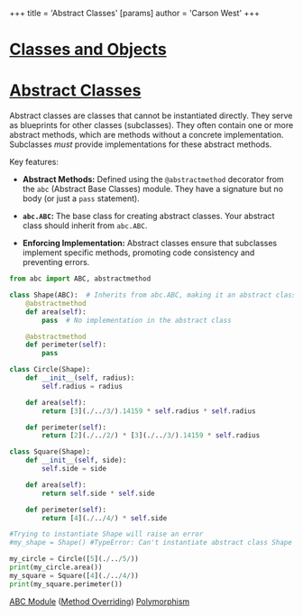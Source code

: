 +++
 title = 'Abstract Classes'
[params]
	author = 'Carson West'
+++
# [Classes and Objects](./../classes-and-objects/)
# [Abstract Classes](./../abstract-classes/) 
Abstract classes are classes that cannot be instantiated directly.  They serve as blueprints for other classes (subclasses).  They often contain one or more abstract methods, which are methods without a concrete implementation. Subclasses *must* provide implementations for these abstract methods.

Key features:

* **Abstract Methods:** Defined using the `@abstractmethod` decorator from the `abc` (Abstract Base Classes) module.  They have a signature but no body (or just a `pass` statement).

* **`abc.ABC`:**  The base class for creating abstract classes.  Your abstract class should inherit from `abc.ABC`.

* **Enforcing Implementation:** Abstract classes ensure that subclasses implement specific methods, promoting code consistency and preventing errors.


```python
from abc import ABC, abstractmethod

class Shape(ABC):  # Inherits from abc.ABC, making it an abstract class
    @abstractmethod
    def area(self):
        pass  # No implementation in the abstract class

    @abstractmethod
    def perimeter(self):
        pass

class Circle(Shape):
    def __init__(self, radius):
        self.radius = radius

    def area(self):
        return [3](./../3/).14159 * self.radius * self.radius

    def perimeter(self):
        return [2](./../2/) * [3](./../3/).14159 * self.radius

class Square(Shape):
    def __init__(self, side):
        self.side = side

    def area(self):
        return self.side * self.side

    def perimeter(self):
        return [4](./../4/) * self.side

#Trying to instantiate Shape will raise an error
#my_shape = Shape() #TypeError: Can't instantiate abstract class Shape with abstract methods area, perimeter

my_circle = Circle([5](./../5/))
print(my_circle.area())
my_square = Square([4](./../4/))
print(my_square.perimeter())

```

[ABC Module](./../abc-module/)  ([Method Overriding](./../method-overriding/)) [Polymorphism](./../polymorphism/)
